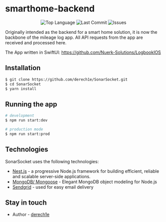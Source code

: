 # smarthome-backend

<p align="center">
  <img src="https://img.shields.io/github/languages/top/Nuerk-Solutions/smarthome-backend" alt="Top Language" />
  <img src="https://img.shields.io/github/last-commit/Nuerk-Solutions/smarthome-backend" alt="Last Commit" />
  <img src="https://img.shields.io/github/issues/Nuerk-Solutions/smarthome-backend" alt="Issues" />
</p>
Originally intended as the backend for a smart home solution, it is now the backbone of the mileage log app. All API requests from the app are received and processed here.

The App written in SwiftUI: https://github.com/Nuerk-Solutions/LogbookIOS

## Installation

```bash
$ git clone https://github.com/derech1e/SonarSocket.git
$ cd SonarSocket
$ yarn install
```

## Running the app

```bash
# development
$ npm run start:dev

# production mode
$ npm run start:prod
```

## Technologies

SonarSocket uses the following technologies:

- [Nest.js](https://nestjs.com/) - a progressive Node.js framework for building efficient, reliable and scalable server-side applications.
- [MongoDB/ Mongoose](https://mongoosejs.com/) - Elegant MongoDB object modeling for Node.js
- [Sendgrid](https://tasmota.github.io/docs/) - used for easy email delivery 

## Stay in touch

- Author - [derech1e](https://github.com/derech1e)
